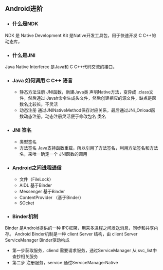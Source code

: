 
## Android进阶

- ### 什么是NDK
NDK 是 Native Development Kit 是Native开发工具包，用于快速开发 C C++的动态库，
- ### 什么是JNI 
Java Native Interferce 是Java和 C C++代码交流的接口，
- ### Java 如何调用 C C++ 语言
  - 静态方法注册 JNI函数，新建Java类 声明Native方法，变异成 .class文件，然后通过 Javah命令生成头文件，然后创建相应的源文件，缺点是函数名比较长，不灵活
  - 动态注册 通过JNINativeMethod保存对应关系，最后通过JNi_Onload函数动态注册，动态注册灵活便于修改包名 类名
- ### JNI 签名
  - 类型签名
  - 方法签名 Java支持函数重载，所以引用了方法签名，利用方法签名和方法名，来唯一确定一个 JNI函数的调用
- ### Android之间进程通信
    - 文件（FileLock）
    - AIDL 基于Binder
    - Messenger 基于Binder
    - ContentProvider （基于Binder）
    - SOcket 
- ### Binder机制
Binder 是Android提供的一种 IPC框架，用来多进程之间发送消息，同步和共享内存。
Android Binder机制是一种 client Server 结构，由 client Server ServiceManager Binder驱动构成
- 第一步获取服务，cliend 需要请求服务，通过ServiceManager 从 svc_list中查抄相关服务
- 第二步 注册服务，service 通过ServiceManagerNative

